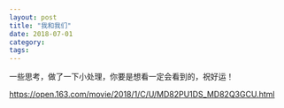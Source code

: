 ```yaml
---
layout: post
title: "我和我们"
date: 2018-07-01
category: 
tags: 
---
```


一些思考，做了一下小处理，你要是想看一定会看到的，祝好运！

[https://open.163.com/movie/2018/1/C/U/MD82PU1DS_MD82Q3GCU.html
](https://open.163.com/movie/2018/1/C/U/MD82PU1DS_MD82Q3GCU.html
)

<!-- 
	曾经信奉着孤独作战，幻想着全能（全栈？），觉得可以自己做的事为什么要找别人，而久而久之，发现身边就剩下自己，现在反思为什么会这样，其实这样挺好，但起码现在我不想这样（或许之前乐在其中），我想试着改变吧，希望可以从我到我们，我期待团队，期待可以和人一起作战，或许第一步我可以试着主动找人说话（不要怕被拒绝），然后试着面基，然后参加一些活动，比如打ctf比赛，参加一些俱乐部，我已经厌倦了独自的生活了，请你不要拒绝我的邀约。
	我希望我们在一起孤独。
 -->